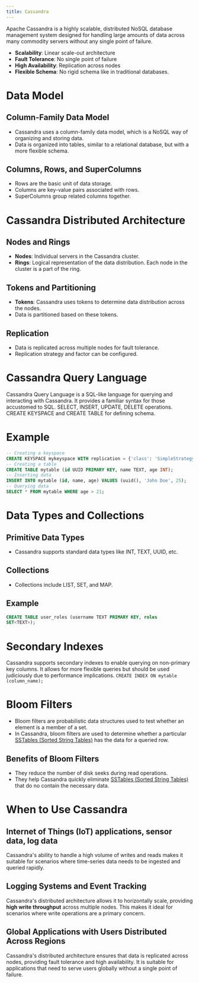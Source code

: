 ```yaml
---
title: Cassandra
---
```


Apache Cassandra is a highly scalable, distributed NoSQL database management system designed for handling large amounts of data across many commodity servers without any single point of failure.

- **Scalability**: Linear scale-out architecture
- **Fault Tolerance**: No single point of failure
- **High Availability**: Replication across nodes
- **Flexible Schema**: No rigid schema like in traditional databases.


# Data Model
## Column-Family Data Model
- Cassandra uses a column-family data model, which is a NoSQL way of organizing and storing data.
- Data is organized into tables, similar to a relational database, but with a more flexible schema.

## Columns, Rows, and SuperColumns
- Rows are the basic unit of data storage.
- Columns are key-value pairs associated with rows.
- SuperColumns group related columns together.


# Cassandra Distributed Architecture
## Nodes and Rings
- **Nodes**: Individual servers in the Cassandra cluster.
- **Rings**: Logical representation of the data distribution. Each node in the cluster is a part of the ring.
## Tokens and Partitioning
- **Tokens**: Cassandra uses tokens to determine data distribution across the nodes.
- Data is partitioned based on these tokens.
## Replication
- Data is replicated across multiple nodes for fault tolerance.
- Replication strategy and factor can be configured.

# Cassandra Query Language
Cassandra Query Language is a SQL-like language for querying and interacting
with Cassandra.
It provides a familiar syntax for those accustomed to SQL.
SELECT, INSERT, UPDATE, DELETE operations.
CREATE KEYSPACE and CREATE TABLE for defining schema.

# Example
```sql
-- Creating a keyspace
CREATE KEYSPACE mykeyspace WITH replication = {'class': 'SimpleStrategy', 'replication_factor': 3};
-- Creating a table
CREATE TABLE mytable (id UUID PRIMARY KEY, name TEXT, age INT);
-- Inserting data
INSERT INTO mytable (id, name, age) VALUES (uuid(), 'John Doe', 25);
-- Querying data
SELECT * FROM mytable WHERE age > 21;
```

# Data Types and Collections
## Primitive Data Types
- Cassandra supports standard data types like INT, TEXT, UUID, etc.
## Collections
- Collections include LIST, SET, and MAP.
## Example
```sql
CREATE TABLE user_roles (username TEXT PRIMARY KEY, roles
SET<TEXT>);
```

# Secondary Indexes
Cassandra supports secondary indexes to enable querying on non-primary key
columns.
It allows for more flexible queries but should be used judiciously due to
performance implications.
`CREATE INDEX ON mytable (column_name);`

# Bloom Filters
- Bloom filters are probabilistic data structures used to test whether an element is a member of a set.
- In Cassandra, bloom filters are used to determine whether a particular [SSTables (Sorted String Tables)](/designing-and-using-databases/introduction/sstables-sorted-string-tables) has the data for a queried row.
## Benefits of Bloom Filters
- They reduce the number of disk seeks during read operations.
- They help Cassandra quickly eliminate [SSTables (Sorted String Tables)](/designing-and-using-databases/introduction/sstables-sorted-string-tables) that do no contain the necessary data.

# When to Use Cassandra
## Internet of Things (IoT) applications, sensor data, log data
Cassandra's ability to handle a high volume of writes and reads makes it suitable for scenarios where time-series data needs to be ingested and queried rapidly.

## Logging Systems and Event Tracking
Cassandra's distributed architecture allows it to horizontally scale,
providing **high write throughput** across multiple nodes. This makes it ideal for
scenarios where write operations are a primary concern.

## Global Applications with Users Distributed Across Regions
Cassandra's distributed architecture ensures that data is replicated
across nodes, providing fault tolerance and high availability. It is suitable for
applications that need to serve users globally without a single point of failure.
